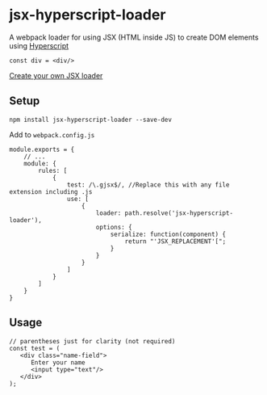 # jsx-hyperscript-loader

A webpack loader for using JSX (HTML inside JS) to create DOM elements using [Hyperscript](https://www.npmjs.com/package/hyperscript)

`const div = <div/>`

[Create your own JSX loader](https://github.com/nik-m2/generic-jsx-loader)

## Setup

`npm install jsx-hyperscript-loader --save-dev`

Add to `webpack.config.js`
```
module.exports = {
    // ...
    module: {
        rules: [
            {
                test: /\.gjsx$/, //Replace this with any file extension including .js
                use: [
                    {
                        loader: path.resolve('jsx-hyperscript-loader'),
                        options: {
                            serialize: function(component) {
                                return "'JSX_REPLACEMENT'[";
                            }
                        }
                    }
                ]
            }
        ]
    }
}
```

## Usage

```
// parentheses just for clarity (not required) 
const test = (
   <div class="name-field">
      Enter your name
      <input type="text"/>
   </div>
);
```

